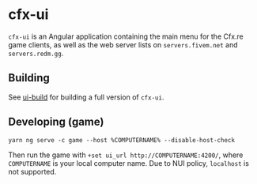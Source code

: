 # cfx-ui

`cfx-ui` is an Angular application containing the main menu for the Cfx.re game clients, as well as the web server lists
on `servers.fivem.net` and `servers.redm.gg`.

## Building
See [ui-build](../ui-build/) for building a full version of `cfx-ui`.

## Developing (game)
```
yarn ng serve -c game --host %COMPUTERNAME% --disable-host-check
```

Then run the game with `+set ui_url http://COMPUTERNAME:4200/`, where `COMPUTERNAME` is your local computer name.
Due to NUI policy, `localhost` is not supported.
